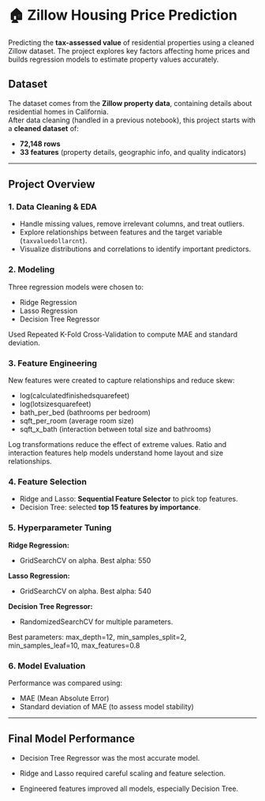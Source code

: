 # 🏠 Zillow Housing Price Prediction

Predicting the **tax-assessed value** of residential properties using a cleaned Zillow dataset. The project explores key factors affecting home prices and builds regression models to estimate property values accurately.

## Dataset

The dataset comes from the **Zillow property data**, containing details about residential homes in California.  
After data cleaning (handled in a previous notebook), this project starts with a **cleaned dataset** of:

- **72,148 rows**  
- **33 features** (property details, geographic info, and quality indicators)
---
## Project Overview

### 1. Data Cleaning & EDA
- Handle missing values, remove irrelevant columns, and treat outliers.  
- Explore relationships between features and the target variable (`taxvaluedollarcnt`).  
- Visualize distributions and correlations to identify important predictors.

### 2. Modeling
Three regression models were chosen to:
  - Ridge Regression  
  - Lasso Regression  
  - Decision Tree Regressor

Used Repeated K-Fold Cross-Validation to compute MAE and standard deviation.

### 3. Feature Engineering
New features were created to capture relationships and reduce skew:

- log(calculatedfinishedsquarefeet)
- log(lotsizesquarefeet)
- bath_per_bed (bathrooms per bedroom)
- sqft_per_room (average room size)
- sqft_x_bath (interaction between total size and bathrooms)

Log transformations reduce the effect of extreme values.
Ratio and interaction features help models understand home layout and size relationships.

### 4. Feature Selection
- Ridge and Lasso: **Sequential Feature Selector** to pick top features.
- Decision Tree: selected **top 15 features by importance**.

### 5. Hyperparameter Tuning

**Ridge Regression:**
- GridSearchCV on alpha. Best alpha: 550

**Lasso Regression:**
- GridSearchCV on alpha. Best alpha: 540

**Decision Tree Regressor:**
- RandomizedSearchCV for multiple parameters.

Best parameters: max_depth=12, min_samples_split=2, min_samples_leaf=10, max_features=0.8


### 6. Model Evaluation

Performance was compared using:
- MAE (Mean Absolute Error)
- Standard deviation of MAE (to assess model stability)

---
## Final Model Performance

* Decision Tree Regressor was the most accurate model.

* Ridge and Lasso required careful scaling and feature selection.

* Engineered features improved all models, especially Decision Tree.
